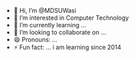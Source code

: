 - 👋 Hi, I’m @MDSUWasi
- 👀 I’m interested in Computer Technology
- 🌱 I’m currently learning ...
- 💞️ I’m looking to collaborate on ...
- 😄 Pronouns: ...
- ⚡ Fun fact: ... i am learning since 2014

<!---
MDSUWasi/MDSUWasi is a ✨ special ✨ repository because its `README.md` (this file) appears on your GitHub profile.
You can click the Preview link to take a look at your changes.
--->

